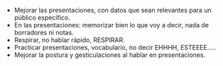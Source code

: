 - Mejorar las presentaciones, con datos que sean relevantes para un público específico.
- En las presentaciones: memorizar bien lo que voy a decir, nada de borradores ni notas.
- Respirar, no hablar rápido, RESPIRAR.
- Practicar presentaciones, vocabulario, no decir EHHHH, ESTEEEE.....
- Mejorar la postura y gesticulaciones al hablar en presentaciones.